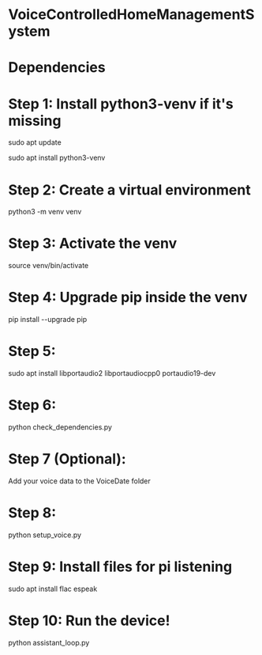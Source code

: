 # VoiceControlledHomeManagementSystem

# Dependencies

# Step 1: Install python3-venv if it's missing
sudo apt update 

sudo apt install python3-venv

# Step 2: Create a virtual environment
python3 -m venv venv

# Step 3: Activate the venv
source venv/bin/activate

# Step 4: Upgrade pip inside the venv
pip install --upgrade pip

# Step 5: 
sudo apt install libportaudio2 libportaudiocpp0 portaudio19-dev

# Step 6:
python check_dependencies.py

# Step 7 (Optional):
Add your voice data to the VoiceDate folder

# Step 8:
python setup_voice.py

# Step 9: Install files for pi listening
sudo apt install flac espeak

# Step 10: Run the device!
python assistant_loop.py


